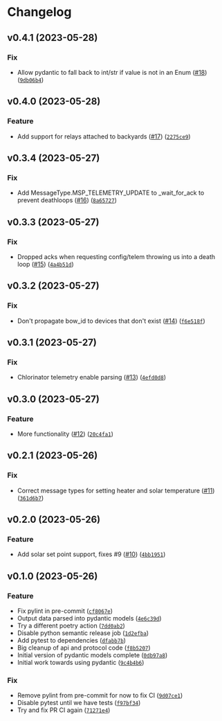 # Changelog

<!--next-version-placeholder-->

## v0.4.1 (2023-05-28)
### Fix
* Allow pydantic to fall back to int/str if value is not in an Enum ([#18](https://github.com/cryptk/python-omnilogic-local/issues/18)) ([`9db06b4`](https://github.com/cryptk/python-omnilogic-local/commit/9db06b4828e2623cba191c80c73ff3f7bd0804df))

## v0.4.0 (2023-05-28)
### Feature
* Add support for relays attached to backyards ([#17](https://github.com/cryptk/python-omnilogic-local/issues/17)) ([`2275ce9`](https://github.com/cryptk/python-omnilogic-local/commit/2275ce9d2920294d3873ca8326bd6ca49c8a1c0a))

## v0.3.4 (2023-05-27)
### Fix
* Add MessageType.MSP_TELEMETRY_UPDATE to _wait_for_ack to prevent deathloops ([#16](https://github.com/cryptk/python-omnilogic-local/issues/16)) ([`8a65727`](https://github.com/cryptk/python-omnilogic-local/commit/8a6572768df1a6b2fa006b74c67825f68cdc579d))

## v0.3.3 (2023-05-27)
### Fix
* Dropped acks when requesting config/telem throwing us into a death loop ([#15](https://github.com/cryptk/python-omnilogic-local/issues/15)) ([`4a4b51d`](https://github.com/cryptk/python-omnilogic-local/commit/4a4b51d76350b747464153b9f95041facc9e2a8f))

## v0.3.2 (2023-05-27)
### Fix
* Don't propagate bow_id to devices that don't exist ([#14](https://github.com/cryptk/python-omnilogic-local/issues/14)) ([`f6e518f`](https://github.com/cryptk/python-omnilogic-local/commit/f6e518ff809bbec93ec18ffa7b834e88d5e59d99))

## v0.3.1 (2023-05-27)
### Fix
* Chlorinator telemetry enable parsing ([#13](https://github.com/cryptk/python-omnilogic-local/issues/13)) ([`4efd0d8`](https://github.com/cryptk/python-omnilogic-local/commit/4efd0d89f873cf8fad97f849f29df59fa892e395))

## v0.3.0 (2023-05-27)
### Feature
* More functionality ([#12](https://github.com/cryptk/python-omnilogic-local/issues/12)) ([`20c4fa1`](https://github.com/cryptk/python-omnilogic-local/commit/20c4fa1e494b932259aff1592ea123baf5a4ea93))

## v0.2.1 (2023-05-26)
### Fix
* Correct message types for setting heater and solar temperature ([#11](https://github.com/cryptk/python-omnilogic-local/issues/11)) ([`361d6b7`](https://github.com/cryptk/python-omnilogic-local/commit/361d6b7971168d35174719d84fa196471eeb3078))

## v0.2.0 (2023-05-26)
### Feature
* Add solar set point support, fixes #9 ([#10](https://github.com/cryptk/python-omnilogic-local/issues/10)) ([`4bb1951`](https://github.com/cryptk/python-omnilogic-local/commit/4bb1951f97248cf027329934964c7f66622054ab))

## v0.1.0 (2023-05-26)
### Feature
* Fix pylint in pre-commit ([`cf8067e`](https://github.com/cryptk/python-omnilogic-local/commit/cf8067e8b62cc4de7c452135f96a7cf7be8815cb))
* Output data parsed into pydantic models ([`4e6c39d`](https://github.com/cryptk/python-omnilogic-local/commit/4e6c39da924f90ee6b2ad5f176743c35fb55fada))
* Try a different poetry action ([`7dd0ab2`](https://github.com/cryptk/python-omnilogic-local/commit/7dd0ab250f116263bff47b40f1972cc49dd1f1db))
* Disable python semantic release job ([`1d2efba`](https://github.com/cryptk/python-omnilogic-local/commit/1d2efbadc4b7bda4a7eb5feb50548021f8709b24))
* Add pytest to dependencies ([`dfabb7b`](https://github.com/cryptk/python-omnilogic-local/commit/dfabb7b5bb42965b7e5c5bf8b26d6cd93bc374da))
* Big cleanup of api and protocol code ([`f8b5207`](https://github.com/cryptk/python-omnilogic-local/commit/f8b52072d240ffe8dbf53ef172a12193b1cc472c))
* Initial version of pydantic models complete ([`0db97a8`](https://github.com/cryptk/python-omnilogic-local/commit/0db97a86ab9e8a48591b02e4b09bb4a935c94bf7))
* Initial work towards using pydantic ([`9c4b4b6`](https://github.com/cryptk/python-omnilogic-local/commit/9c4b4b6ce693796d88ec402d6e6f33f3bdc152aa))

### Fix
* Remove pylint from pre-commit for now to fix CI ([`9d07ce1`](https://github.com/cryptk/python-omnilogic-local/commit/9d07ce169c873ec927fd34caa9a24b89e5ed3ca4))
* Disable pytest until we have tests ([`f97bf34`](https://github.com/cryptk/python-omnilogic-local/commit/f97bf341458a9d9716f029b7da637d9addbd8ae6))
* Try and fix PR CI again ([`71271e4`](https://github.com/cryptk/python-omnilogic-local/commit/71271e4473bf807bdfa70e123248cb2537b0d5eb))

